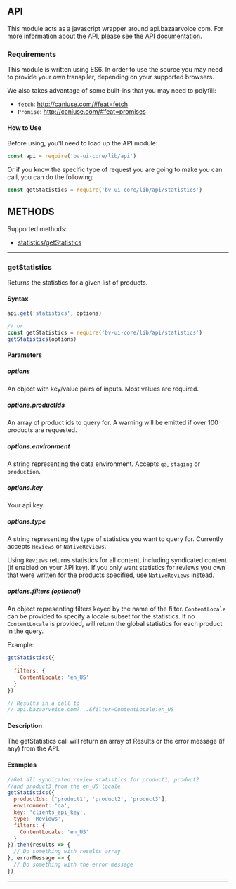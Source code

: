 ## API

This module acts as a javascript wrapper around api.bazaarvoice.com. For more
information about the API, please see the [API documentation][0].

### Requirements

This module is written using ES6. In order to use the source you may need to
provide your own transpiler, depending on your supported browsers.

We also takes advantage of some built-ins that you may need to polyfill:

- `fetch`: http://caniuse.com/#feat=fetch
- `Promise`: http://caniuse.com/#feat=promises

#### How to Use

Before using, you'll need to load up the API module:

```javascript
const api = require('bv-ui-core/lib/api')
```

Or if you know the specific type of request you are going to make you can
call, you can do the following:

```javascript
const getStatistics = require('bv-ui-core/lib/api/statistics')
```

## METHODS

Supported methods:
* [statistics/getStatistics](#getstatistics)

---

### getStatistics

Returns the statistics for a given list of products.

#### Syntax

```javascript
api.get('statistics', options)

// or
const getStatistics = require('bv-ui-core/lib/api/statistics')
getStatistics(options)
```

#### Parameters

##### options

An object with key/value pairs of inputs. Most values are required.

##### options.productIds

An array of product ids to query for. A warning will be emitted if over 100 products are requested.

##### options.environment

A string representing the data environment. Accepts `qa`, `staging` or
`production`.

##### options.key

Your api key.

##### options.type

A string representing the type of statistics you want to query for. Currently
accepts `Reviews` or `NativeReviews`.

Using `Reviews` returns statistics for all content, including syndicated
content (if enabled on your API key). If you only want statistics for reviews 
you own that were written for the products specified, use `NativeReviews` 
instead.

##### options.filters (optional)

An object representing filters keyed by the name of the filter. `ContentLocale `
can be provided to specify a locale subset for the statistics. If no
`ContentLocale` is provided, will return the global statistics for each product
in the query.

Example:

```javascript
getStatistics({
  ...
  filters: {
    ContentLocale: 'en_US'
  }
})

// Results in a call to
// api.bazaarvoice.com?...&filter=ContentLocale:en_US
```


#### Description

The getStatistics call will return an array of Results or the error message
(if any) from the API.

#### Examples

```javascript
//Get all syndicated review statistics for product1, product2
//and product3 from the en_US locale.
getStatistics({
  productIds: ['product1', 'product2', 'product3'],
  environment: 'qa',
  key: 'clients_api_key',
  type: 'Reviews',
  filters: {
    ContentLocale: 'en_US'
  }
}).then(results => {
  // Do something with results array.
}, errorMessage => {
  // Do something with the error message
})
```

---

[0]: https://developer.bazaarvoice.com/docs/read/conversations
